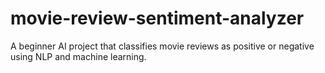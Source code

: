 # movie-review-sentiment-analyzer
A beginner AI project that classifies movie reviews as positive or negative using NLP and machine learning.
